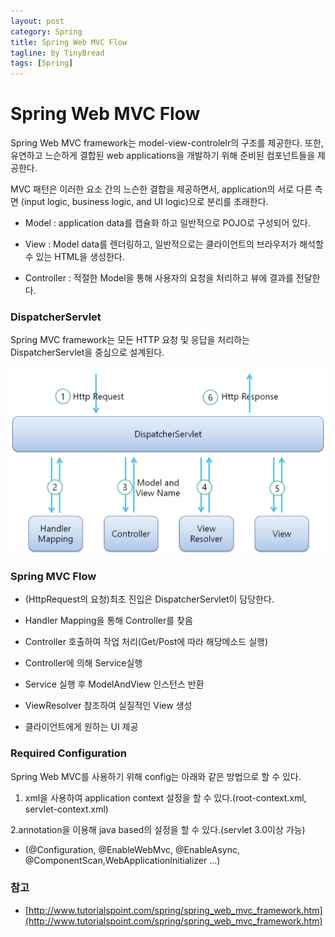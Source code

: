 ```yaml
---
layout: post
category: Spring
title: Spring Web MVC Flow
tagline: by TinyBread
tags: [Spring]
---
```



<!--more-->



  
# Spring Web MVC Flow
Spring Web MVC framework는 model-view-controlelr의 구조를 제공한다.
또한, 유연하고 느슨하게 결합된 web applications을 개발하기 위해 준비된 컴포넌트들을 제공한다.

MVC 패턴은 이러한 요소 간의 느슨한 결합을 제공하면서, application의 서로 다른 측면 (input logic, business logic, and UI logic)으로 분리를 초래한다.


* Model : application data를 캡슐화 하고 일반적으로 POJO로 구성되어 있다.

* View : Model data를 렌더링하고, 일반적으로는 클라이언트의 브라우저가 해석할 수 있는 HTML을 생성한다.

* Controller : 적절한 Model을 통해 사용자의 요청을 처리하고 뷰에 결과를 전달한다.

### DispatcherServlet
Spring MVC framework는 모든 HTTP 요청 및 응답을 처리하는 DispatcherServlet을 중심으로 설계된다.


<img src="/assets/themes/Snail/img/Spring/SpringWebMVCFlow/springWebMVCFlow.png" alt="">


### Spring MVC Flow 

* (HttpRequest의 요청)최초 진입은 DispatcherServlet이 담당한다.

* Handler Mapping을 통해 Controller를 찾음

* Controller 호출하여 작업 처리(Get/Post에 따라 해당메소드 실행)
 * Controller에 의해 Service실행

* Service 실행 후 ModelAndView 인스턴스 반환

* ViewResolver 참조하여 실질적인 View 생성

* 클라이언트에게 원하는 UI 제공


### Required Configuration
Spring Web MVC를 사용하기 위해 config는 아래와 같은 방법으로 할 수 있다.

1. xml을 사용하여 application context 설정을 할 수 있다.(root-context.xml, servlet-context.xml)

2.annotation을 이용해 java based의 설정을 할 수 있다.(servlet 3.0이상 가능)

* (@Configuration, @EnableWebMvc, @EnableAsync, @ComponentScan,WebApplicationInitializer ...)

### 참고
* [http://www.tutorialspoint.com/spring/spring_web_mvc_framework.htm](http://www.tutorialspoint.com/spring/spring_web_mvc_framework.htm)